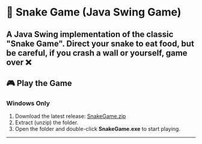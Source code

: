 # 🐍 Snake Game (Java Swing Game)

A Java Swing implementation of the classic "Snake Game".
Direct your snake to eat food, but be careful, if you crash 
a wall or yourself, game over ❌
---

## 🎮 Play the Game

### Windows Only
1. Download the latest release: [SnakeGame.zip](https://github.com/yourusername/snakegame/SnakeGame)
2. Extract (unzip) the folder.
3. Open the folder and double-click **SnakeGame.exe** to start playing.
---
